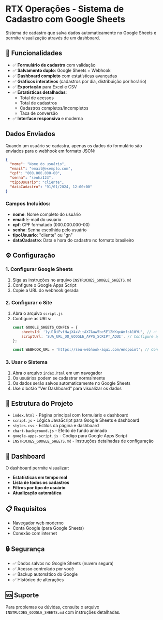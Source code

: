 # RTX Operações - Sistema de Cadastro com Google Sheets

Sistema de cadastro que salva dados automaticamente no Google Sheets e permite visualização através de um dashboard.

## 🚀 Funcionalidades

- ✅ **Formulário de cadastro** com validação
- ✅ **Salvamento duplo**: Google Sheets + Webhook
- ✅ **Dashboard completo** com estatísticas avançadas
- ✅ **Gráficos interativos** (cadastros por dia, distribuição por horário)
- ✅ **Exportação** para Excel e CSV
- ✅ **Estatísticas detalhadas**:
  - Total de acessos
  - Total de cadastros
  - Cadastros completos/incompletos
  - Taxa de conversão
- ✅ **Interface responsiva** e moderna

## Dados Enviados

Quando um usuário se cadastra, apenas os dados do formulário são enviados para o webhook em formato JSON:

```json
{
  "nome": "Nome do usuário",
  "email": "email@exemplo.com", 
  "cpf": "000.000.000-00",
  "senha": "senha123",
  "tipoUsuario": "cliente",
  "dataCadastro": "01/01/2024, 12:00:00"
}
```

### Campos Incluídos:
- **nome**: Nome completo do usuário
- **email**: E-mail do usuário
- **cpf**: CPF formatado (000.000.000-00)
- **senha**: Senha escolhida pelo usuário
- **tipoUsuario**: "cliente" ou "gn"
- **dataCadastro**: Data e hora do cadastro no formato brasileiro

## ⚙️ Configuração

### 1. Configurar Google Sheets
1. Siga as instruções no arquivo `INSTRUCOES_GOOGLE_SHEETS.md`
2. Configure o Google Apps Script
3. Copie a URL do webhook gerada

### 2. Configurar o Site
1. Abra o arquivo `script.js`
2. Configure as URLs:
   ```javascript
   const GOOGLE_SHEETS_CONFIG = {
       sheetsId: '1yU1DiEvfHwjX4xVitAX7Auw5be5E12KKqxWmfsk10YU', // ✅ Já configurado
       scriptUrl: 'SUA_URL_DO_GOOGLE_APPS_SCRIPT_AQUI', // Configure após criar o script
   };
   
   const WEBHOOK_URL = 'https://seu-webhook-aqui.com/endpoint'; // Configure seu webhook
   ```

### 3. Usar o Sistema
1. Abra o arquivo `index.html` em um navegador
2. Os usuários podem se cadastrar normalmente
3. Os dados serão salvos automaticamente no Google Sheets
4. Use o botão "Ver Dashboard" para visualizar os dados

## 📁 Estrutura do Projeto

- `index.html` - Página principal com formulário e dashboard
- `script.js` - Lógica JavaScript para Google Sheets e dashboard
- `styles.css` - Estilos da página e dashboard
- `chart-background.js` - Efeito de fundo animado
- `google-apps-script.js` - Código para Google Apps Script
- `INSTRUCOES_GOOGLE_SHEETS.md` - Instruções detalhadas de configuração

## 🎯 Dashboard

O dashboard permite visualizar:
- **Estatísticas em tempo real**
- **Lista de todos os cadastros**
- **Filtros por tipo de usuário**
- **Atualização automática**

## 📋 Requisitos

- Navegador web moderno
- Conta Google (para Google Sheets)
- Conexão com internet

## 🔒 Segurança

- ✅ Dados salvos no Google Sheets (nuvem segura)
- ✅ Acesso controlado por você
- ✅ Backup automático do Google
- ✅ Histórico de alterações

## 🆘 Suporte

Para problemas ou dúvidas, consulte o arquivo `INSTRUCOES_GOOGLE_SHEETS.md` com instruções detalhadas.